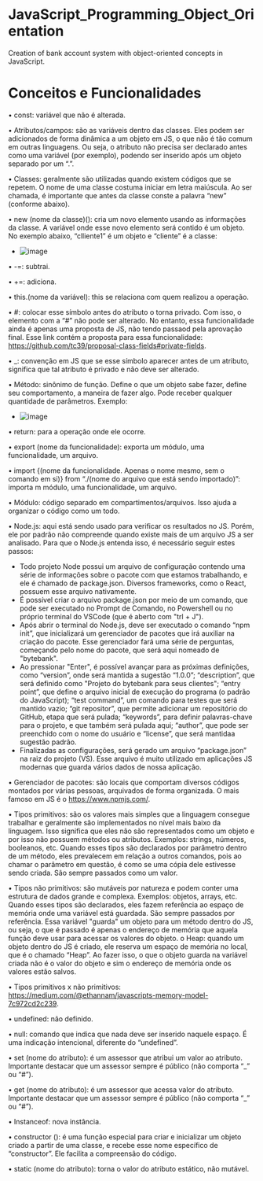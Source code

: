 # JavaScript_Programming_Object_Orientation
Creation of bank account system with object-oriented concepts in JavaScript.

# Conceitos e Funcionalidades

•	const: variável que não é alterada.

•	Atributos/campos: são as variáveis dentro das classes. Eles podem ser adicionados de forma dinâmica a um objeto em JS, o que não é tão comum em outras linguagens. Ou seja, o atributo não precisa ser declarado antes como uma variável (por exemplo), podendo ser inserido após um objeto separado por um “.”.

•	Classes: geralmente são utilizadas quando existem códigos que se repetem. O nome de uma classe costuma iniciar em letra maiúscula. Ao ser chamada, é importante que antes da classe conste a palavra “new” (conforme abaixo).

•	new (nome da classe)(): cria um novo elemento usando as informações da classe. A variável onde esse novo elemento será contido é um objeto. No exemplo abaixo, “clliente1” é um objeto e “cliente” é a classe:
  - <img>![image](https://user-images.githubusercontent.com/60974082/113928070-a99db000-97c4-11eb-9c90-61b1810c30e5.png)</img>

•	-=: subtrai.

•	+=: adiciona.

•	this.(nome da variável): this se relaciona com quem realizou a operação.

•	#: colocar esse símbolo antes do atributo o torna privado. Com isso, o elemento com a “#” não pode ser alterado. No entanto, essa funcionalidade ainda é apenas uma proposta de JS, não tendo passaod pela aprovação final. Esse link contém a proposta para essa funcionalidade: https://github.com/tc39/proposal-class-fields#private-fields. 

•	_: convenção em JS que se esse símbolo aparecer antes de um atributo, significa que tal atributo é privado e não deve ser alterado.

•	Método: sinônimo de função. Define o que um objeto sabe fazer, define seu comportamento, a maneira de fazer algo. Pode receber qualquer quantidade de parâmetros. Exemplo:
  - <img>![image](https://user-images.githubusercontent.com/60974082/113928121-bcb08000-97c4-11eb-9ae0-db12a2b34c69.png)</img>

•	return: para a operação onde ele ocorre.

•	export (nome da funcionalidade): exporta um módulo, uma funcionalidade, um arquivo.

•	import {(nome da funcionalidade. Apenas o nome mesmo, sem o comando em si)} from “./(nome do arquivo que está sendo importado)”: importa m módulo, uma funcionalidade, um arquivo.

•	Módulo: código separado em compartimentos/arquivos. Isso ajuda a organizar o código como um todo.

•	Node.js: aqui está sendo usado para verificar os resultados no JS. Porém, ele por padrão não compreende quando existe mais de um arquivo JS a ser analisado. Para que o Node.js entenda isso, é necessário seguir estes passos:
  - Todo projeto Node possui um arquivo de configuração contendo uma série de informações sobre o pacote com que estamos trabalhando, e ele é chamado de package.json. Diversos frameworks, como o React, possuem esse arquivo nativamente.
  - É possível criar o arquivo package.json por meio de um comando, que pode ser executado no Prompt de Comando, no Powershell ou no próprio terminal do VSCode (que é aberto com "trl + J").
  - Após abrir o terminal do Node.js, deve ser executado o comando “npm init”, que inicializará um gerenciador de pacotes que irá auxiliar na criação do pacote. Esse gerenciador fará uma série de perguntas, começando pelo nome do pacote, que será aqui nomeado de "bytebank".
  - Ao pressionar "Enter", é possível avançar para as próximas definições, como “version”, onde será mantida a sugestão “1.0.0”; “description”, que será definido como "Projeto do bytebank para seus clientes"; “entry point”, que define o arquivo inicial de execução do programa (o padrão do JavaScript); “test command”, um comando para testes que será mantido vazio; “git repositor”, que permite adicionar um repositório do GitHub, etapa que será pulada; “keywords”, para definir palavras-chave para o projeto, e que também será pulada aqui; “author”, que pode ser preenchido com o nome do usuário e “license”, que será mantidaa sugestão padrão.
  - Finalizadas as configurações, será gerado um arquivo “package.json” na raiz do projeto (VS). Esse arquivo é muito utilizado em aplicações JS modernas que guarda vários dados de nossa aplicação.

•	Gerenciador de pacotes: são locais que comportam diversos códigos montados por várias pessoas, arquivados de forma organizada. O mais famoso em JS é o https://www.npmjs.com/. 

•	Tipos primitivos: são os valores mais simples que a linguagem consegue trabalhar e geralmente são implementados no nível mais baixo da linguagem. Isso significa que eles não são representados como um objeto e por isso não possuem métodos ou atributos. Exemplos: strings, números, booleanos, etc. Quando esses tipos são declarados por parâmetro dentro de um método, eles prevalecem em relação a outros comandos, pois ao chamar o parâmetro em questão, é como se uma cópia dele estivesse sendo criada. São sempre passados como um valor.

•	Tipos não primitivos: são mutáveis por natureza e podem conter uma estrutura de dados grande e complexa. Exemplos: objetos, arrays, etc. Quando esses tipos são declarados, eles fazem referência ao espaço de memória onde uma variável está guardada. São sempre passados por referência. Essa variável "guarda" um objeto para um método dentro do JS, ou seja, o que é passado é apenas o endereço de memória que aquela função deve usar para acessar os valores do objeto.
o	Heap: quando um objeto dentro do JS é criado, ele reserva um espaço de memória no local, que é o chamado “Heap”. Ao fazer isso, o que o objeto guarda na variável criada não é o valor do objeto e sim o endereço de memória onde os valores estão salvos.

•	Tipos primitivos x não primitivos: https://medium.com/@ethannam/javascripts-memory-model-7c972cd2c239. 

•	undefined: não definido.

•	null: comando que indica que nada deve ser inserido naquele espaço. É uma indicação intencional, diferente do “undefined”.

•	set (nome do atributo): é um assessor que atribui um valor ao atributo. Importante destacar que um assessor sempre é público (não comporta “_” ou “#”).

•	get (nome do atributo): é um assessor que acessa valor do atributo. Importante destacar que um assessor sempre é público (não comporta “_” ou “#”).

•	Instanceof: nova instância.

•	constructor (): é uma função especial para criar e inicializar um objeto criado a partir de uma classe, e recebe esse nome específico de “constructor”. Ele facilita a compreensão do código.

•	static (nome do atributo): torna o valor do atributo estático, não mutável.

